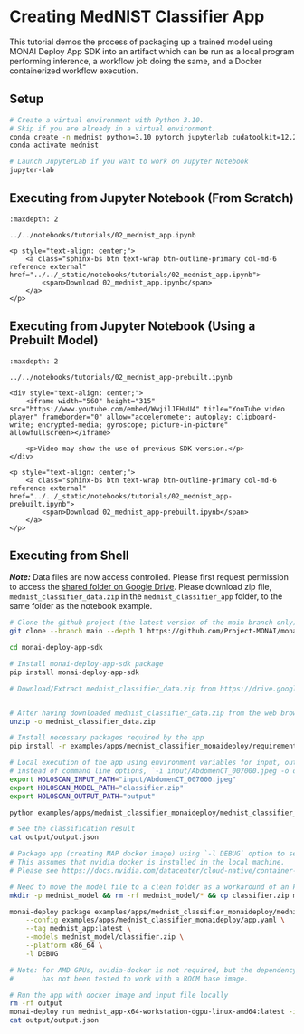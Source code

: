 # Creating MedNIST Classifier App

This tutorial demos the process of packaging up a trained model using MONAI Deploy App SDK into an artifact which can be run as a local program performing inference, a workflow job doing the same, and a Docker containerized workflow execution.

## Setup

```bash
# Create a virtual environment with Python 3.10.
# Skip if you are already in a virtual environment.
conda create -n mednist python=3.10 pytorch jupyterlab cudatoolkit=12.2 -c pytorch -c conda-forge
conda activate mednist

# Launch JupyterLab if you want to work on Jupyter Notebook
jupyter-lab
```

## Executing from Jupyter Notebook (From Scratch)

```{toctree}
:maxdepth: 2

../../notebooks/tutorials/02_mednist_app.ipynb
```

```{raw} html
<p style="text-align: center;">
    <a class="sphinx-bs btn text-wrap btn-outline-primary col-md-6 reference external" href="../../_static/notebooks/tutorials/02_mednist_app.ipynb">
        <span>Download 02_mednist_app.ipynb</span>
    </a>
</p>
```

## Executing from Jupyter Notebook (Using a Prebuilt Model)

```{toctree}
:maxdepth: 2

../../notebooks/tutorials/02_mednist_app-prebuilt.ipynb
```

```{raw} html
<div style="text-align: center;">
    <iframe width="560" height="315" src="https://www.youtube.com/embed/WwjilJFHuU4" title="YouTube video player" frameborder="0" allow="accelerometer; autoplay; clipboard-write; encrypted-media; gyroscope; picture-in-picture" allowfullscreen></iframe>

    <p>Video may show the use of previous SDK version.</p>
</div>
```

```{raw} html
<p style="text-align: center;">
    <a class="sphinx-bs btn text-wrap btn-outline-primary col-md-6 reference external" href="../../_static/notebooks/tutorials/02_mednist_app-prebuilt.ipynb">
        <span>Download 02_mednist_app-prebuilt.ipynb</span>
    </a>
</p>
```

## Executing from Shell

**_Note:_** Data files are now access controlled. Please first request permission to access the [shared folder on Google Drive](https://drive.google.com/drive/folders/1EONJsrwbGsS30td0hs8zl4WKjihew1Z3?usp=sharing). Please download zip file, `mednist_classifier_data.zip` in the `medmist_classifier_app` folder, to the same folder as the notebook example.

```bash
# Clone the github project (the latest version of the main branch only)
git clone --branch main --depth 1 https://github.com/Project-MONAI/monai-deploy-app-sdk.git

cd monai-deploy-app-sdk

# Install monai-deploy-app-sdk package
pip install monai-deploy-app-sdk

# Download/Extract mednist_classifier_data.zip from https://drive.google.com/file/d/1yJ4P-xMNEfN6lIOq_u6x1eMAq1_MJu-E/view?usp=sharing


# After having downloaded mednist_classifier_data.zip from the web browser or using gdown
unzip -o mednist_classifier_data.zip

# Install necessary packages required by the app
pip install -r examples/apps/mednist_classifier_monaideploy/requirements.txt

# Local execution of the app using environment variables for input, output, and model paths
# instead of command line options, `-i input/AbdomenCT_007000.jpeg -o output -m classifier.zip`
export HOLOSCAN_INPUT_PATH="input/AbdomenCT_007000.jpeg"
export HOLOSCAN_MODEL_PATH="classifier.zip"
export HOLOSCAN_OUTPUT_PATH="output"

python examples/apps/mednist_classifier_monaideploy/mednist_classifier_monaideploy.py

# See the classification result
cat output/output.json

# Package app (creating MAP docker image) using `-l DEBUG` option to see progress.
# This assumes that nvidia docker is installed in the local machine.
# Please see https://docs.nvidia.com/datacenter/cloud-native/container-toolkit/install-guide.html#docker to install nvidia-docker2.

# Need to move the model file to a clean folder as a workaround of an known packaging issue in v0.6
mkdir -p mednist_model && rm -rf mednist_model/* && cp classifier.zip mednist_model/

monai-deploy package examples/apps/mednist_classifier_monaideploy/mednist_classifier_monaideploy.py \
    --config examples/apps/mednist_classifier_monaideploy/app.yaml \
    --tag mednist_app:latest \
    --models mednist_model/classifier.zip \
    --platform x86_64 \
    -l DEBUG

# Note: for AMD GPUs, nvidia-docker is not required, but the dependency of the App SDK, namely Holoscan SDK
#       has not been tested to work with a ROCM base image.

# Run the app with docker image and input file locally
rm -rf output
monai-deploy run mednist_app-x64-workstation-dgpu-linux-amd64:latest -i input -o output
cat output/output.json
```
